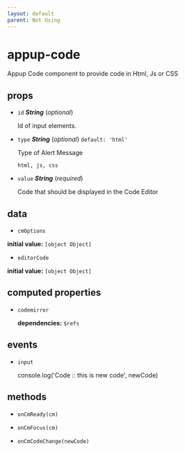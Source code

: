 ```yaml
---
layout: default
parent: Not Using
---
```

# appup-code 

Appup Code component to provide code in Html, Js or CSS 

## props 

- `id` ***String*** (*optional*) 

  Id of input elements. 

- `type` ***String*** (*optional*) `default: 'html'` 

  Type of Alert Message
  
  `html, js, css` 

- `value` ***String*** (*required*) 

  Code that should be displayed in the Code Editor 

## data 

- `cmOptions` 

**initial value:** `[object Object]` 

- `editorCode` 

**initial value:** `[object Object]` 

## computed properties 

- `codemirror` 

   **dependencies:** `$refs` 


## events 

- `input` 

  console.log('Code :: this is new code', newCode) 

## methods 

- `onCmReady(cm)` 

- `onCmFocus(cm)` 

- `onCmCodeChange(newCode)` 

